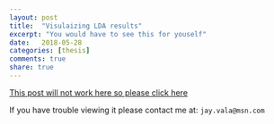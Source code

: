 ```yaml
---
layout: post
title:  "Visulaizing LDA results"
excerpt: "You would have to see this for youself"
date:   2018-05-28
categories: [thesis]
comments: true
share: true
---
```


[This post will not work here so please click here](http://nbviewer.jupyter.org/github/jdvala/blog.io/blob/master/notebooks/LDA%20Visulization.ipynb)

If you have trouble viewing it please contact me at: ```jay.vala@msn.com```

